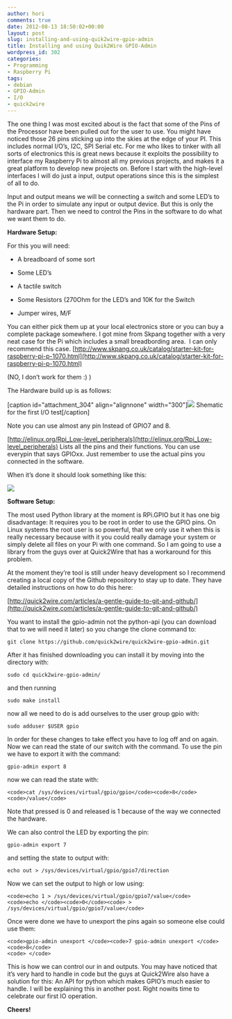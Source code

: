 ```yaml
---
author: hori
comments: true
date: 2012-08-13 18:50:02+00:00
layout: post
slug: installing-and-using-quik2wire-gpio-admin
title: Installing and using Quik2Wire GPIO-Admin
wordpress_id: 302
categories:
- Programming
- Raspberry Pi
tags:
- debian
- GPIO-Admin
- I/O
- quick2wire
---
```


The one thing I was most excited about is the fact that some of the Pins of the Processor have been pulled out for the user to use. You might have noticed those 26 pins sticking up into the skies at the edge of your PI. This includes normal I/O’s, I2C, SPI Serial etc. For me who likes to tinker with all sorts of electronics this is great news because it exploits the possibility to interface my Raspberry Pi to almost all my previous projects, and makes it a great platform to develop new projects on. Before I start with the high-level interfaces I will do just a input, output operations since this is the simplest of all to do.

Input and output means we will be connecting a switch and some LED’s to the Pi in order to simulate any input or output device. But this is only the hardware part. Then we need to control the Pins in the software to do what we want them to do.

**Hardware Setup:**

For this you will need:



	
  * A breadboard of some sort

	
  * Some LED’s

	
  * A tactile switch

	
  * Some Resistors (270Ohm for the LED’s and 10K for the Switch

	
  * Jumper wires, M/F


You can either pick them up at your local electronics store or you can buy a complete package somewhere. I got mine from Skpang together with a very neat case for the Pi which includes a small breadbording area.  I can only recommend this case. [http://www.skpang.co.uk/catalog/starter-kit-for-raspberry-pi-p-1070.html](http://www.skpang.co.uk/catalog/starter-kit-for-raspberry-pi-p-1070.html)

(NO, I don’t work for them :) )

The Hardware build up is as follows:

[caption id="attachment_304" align="alignnone" width="300"][![](http://www.miraculum.ch/wp-content/uploads/GPIO-300x278.jpg)](http://www.miraculum.ch/wp-content/uploads/GPIO.jpg) Shematic for the first I/O test[/caption]

Note you can use almost any pin Instead of GPIO7 and 8.

[http://elinux.org/Rpi_Low-level_peripherals](http://elinux.org/Rpi_Low-level_peripherals) Lists all the pins and their functions. You can use everypin that says GPIOxx. Just remember to use the actual pins you connected in the software.

When it’s done it should look something like this:

[![](http://www.miraculum.ch/wp-content/uploads/GPIO2-1024x613.jpg)](http://www.miraculum.ch/wp-content/uploads/GPIO2.jpg)

**Software Setup:**

The most used Python library at the moment is RPi.GPIO but it has one big disadvantage: It requires you to be root in order to use the GPIO pins. On Linux systems the root user is so powerful, that we only use it when this is really necessary because with it you could really damage your system or simply delete all files on your Pi with one command. So I am going to use a library from the guys over at Quick2Wire that has a workaround for this problem.

At the moment they’re tool is still under heavy development so I recommend creating a local copy of the Github repository to stay up to date. They have detailed instructions on how to do this here:

[http://quick2wire.com/articles/a-gentle-guide-to-git-and-github/](http://quick2wire.com/articles/a-gentle-guide-to-git-and-github/)

You want to install the gpio-admin not the python-api (you can download that to we will need it later) so you change the clone command to:

    
    git clone https://github.com/quick2wire/quick2wire-gpio-admin.git


After it has finished downloading you can install it by moving into the directory with:

    
    sudo cd quick2wire-gpio-admin/


and then running

    
    sudo make install


now all we need to do is add ourselves to the user group gpio with:

    
    sudo adduser $USER gpio


In order for these changes to take effect you have to log off and on again. Now we can read the state of our switch with the command. To use the pin we have to export it with the command:

    
    gpio-admin export 8


now we can read the state with:

    
    <code>cat /sys/devices/virtual/gpio/gpio</code><code>8</code><code>/value</code>


Note that pressed is 0 and released is 1 because of the way we connected the hardware.

We can also control the LED by exporting the pin:

    
    gpio-admin export 7


and setting the state to output with:

`echo out > /sys/devices/virtual/gpio/gpio7/direction`

Now we can set the output to high or low using:

    
    <code>echo 1 > /sys/devices/virtual/gpio/gpio7/value</code>
    <code>echo </code><code>0</code><code> > /sys/devices/virtual/gpio/gpio7/value</code>


Once were done we have to unexport the pins again so someone else could use them:

    
    <code>gpio-admin unexport </code><code>7 gpio-admin unexport </code><code>8</code>
    <code> </code>


This is how we can control our in and outputs. You may have noticed that it’s very hard to handle in code but the guys at Quick2Wire also have a solution for this: An API for python which makes GPIO’s much easier to handle. I will be explaining this in another post. Right nowits time to celebrate our first IO operation.

**Cheers!**
